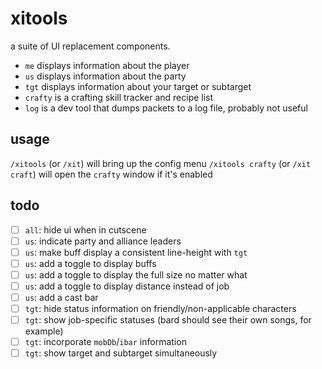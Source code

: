 # xitools
a suite of UI replacement components.
- `me` displays information about the player
- `us` displays information about the party
- `tgt` displays information about your target or subtarget
- `crafty` is a crafting skill tracker and recipe list
- `log` is a dev tool that dumps packets to a log file, probably not useful

## usage
`/xitools` (or `/xit`) will bring up the config menu
`/xitools crafty` (or `/xit craft`) will open the `crafty` window if it's enabled

## todo
- [ ] `all`: hide ui when in cutscene
- [ ] `us`: indicate party and alliance leaders
- [ ] `us`: make buff display a consistent line-height with `tgt`
- [ ] `us`: add a toggle to display buffs
- [ ] `us`: add a toggle to display the full size no matter what
- [ ] `us`: add a toggle to display distance instead of job
- [ ] `us`: add a cast bar
- [ ] `tgt`: hide status information on friendly/non-applicable characters
- [ ] `tgt`: show job-specific statuses (bard should see their own songs, for example)
- [ ] `tgt`: incorporate `mobDb`/`ibar` information
- [ ] `tgt`: show target and subtarget simultaneously

